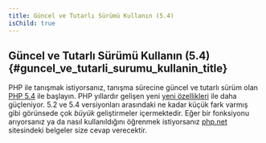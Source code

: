 ```yaml
---
title: Güncel ve Tutarlı Sürümü Kullanın (5.4)
isChild: true
---
```


## Güncel ve Tutarlı Sürümü Kullanın (5.4) {#guncel_ve_tutarli_surumu_kullanin_title}

PHP ile tanışmak istiyorsanız, tanışma sürecine güncel ve tutarlı sürüm olan [PHP 5.4][php-release] ile başlayın. PHP yıllardır gelişen yeni [yeni özellikleri](#language_highlights) ile daha güçleniyor. 5.2 ve 5.4 versiyonları arasındaki ne kadar küçük fark varmış gibi görünsede çok _büyük_ geliştirmeler içermektedir. Eğer bir fonksiyonu arıyorsanız ya da nasıl kullanıldığını öğrenmek istiyorsanız [php.net][php-docs] sitesindeki belgeler size cevap verecektir.

[php-release]: http://www.php.net/downloads.php
[php-docs]: http://www.php.net/manual/tr/
